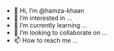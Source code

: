 - 👋 Hi, I’m @hamza-khaan
- 👀 I’m interested in ...
- 🌱 I’m currently learning ...
- 💞️ I’m looking to collaborate on ...
- 📫 How to reach me ...

<!---
hamza-khaan/hamza-khaan is a ✨ special ✨ repository because its `README.md` (this file) appears on your GitHub profile.
You can click the Preview link to take a look at your changes.
--->
